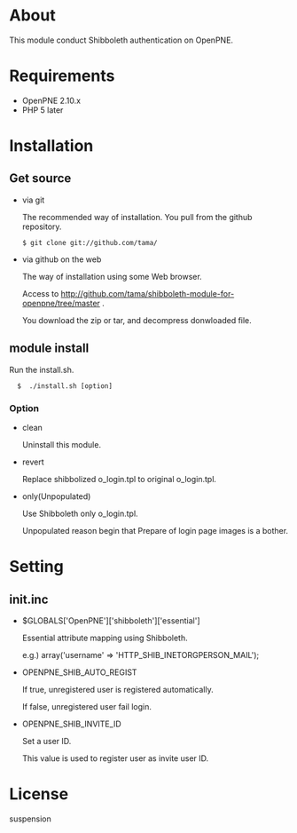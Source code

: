 # About

This module conduct Shibboleth authentication on OpenPNE. 

# Requirements

* OpenPNE 2.10.x
* PHP     5 later

# Installation

## Get source

* via git

  The recommended way of installation. You pull from the github repository.

      $ git clone git://github.com/tama/

* via github on the web

  The way of installation using some Web browser.

  Access to http://github.com/tama/shibboleth-module-for-openpne/tree/master .

  You download the zip or tar, and decompress donwloaded file.

## module install

  Run the install.sh.

      $  ./install.sh [option]

### Option

* clean

  Uninstall this module.

* revert

  Replace shibbolized o_login.tpl to original o_login.tpl.

* only(Unpopulated)

  Use Shibboleth only o_login.tpl.

  Unpopulated reason begin that Prepare of login page images is a bother.

# Setting

## init.inc

* $GLOBALS['OpenPNE']['shibboleth']['essential']

  Essential attribute mapping using Shibboleth.

  e.g.) array('username' => 'HTTP_SHIB_INETORGPERSON_MAIL');

* OPENPNE\_SHIB\_AUTO\_REGIST

  If true, unregistered user is registered automatically.

  If false, unregistered user fail login.

* OPENPNE\_SHIB\_INVITE\_ID

  Set a user ID.

  This value is used to register user as invite user ID.

# License

  suspension
